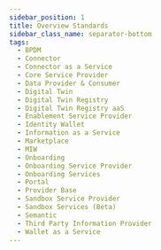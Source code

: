 ```yaml
---
sidebar_position: 1
title: Overview Standards
sidebar_class_name: separator-bottom
tags:
  - BPDM
  - Connector
  - Connector as a Service
  - Core Service Provider
  - Data Provider & Consumer
  - Digital Twin
  - Digital Twin Registry
  - Digital Twin Registry aaS
  - Enablement Service Provider
  - Identity Wallet
  - Information as a Service
  - Marketplace
  - MIW
  - Onboarding
  - Onboarding Service Provider
  - Onboarding Services
  - Portal
  - Provider Base
  - Sandbox Service Provider
  - Sandbox Services (Beta)
  - Semantic
  - Third Party Information Provider
  - Wallet as a Service
---
```

